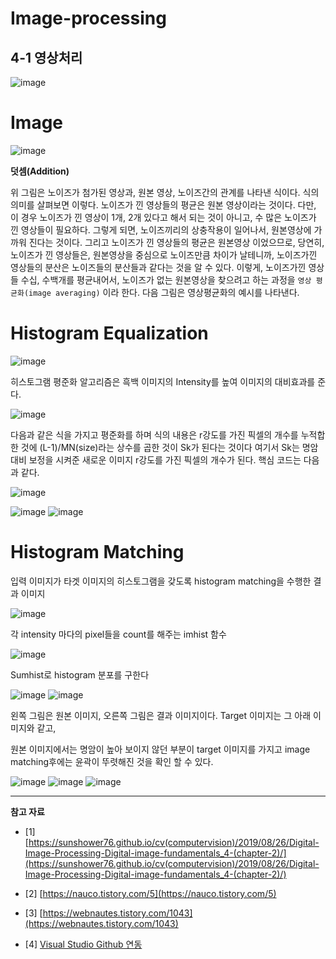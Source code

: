 # Image-processing


## 4-1 영상처리

![image](https://user-images.githubusercontent.com/46625602/84286064-2cd88000-ab79-11ea-88b0-4f1bb8bce6d0.png)

# Image 
![image](https://user-images.githubusercontent.com/46625602/84286275-70cb8500-ab79-11ea-89d1-396ea21bd4cf.png)

**덧셈(Addition)**


위 그림은 노이즈가 첨가된 영상과, 원본 영상, 노이즈간의 관계를 나타낸 식이다. 식의 의미를 살펴보면 이렇다. 노이즈가 낀 영상들의 평균은 원본 영상이라는 것이다. 다만, 이 경우 노이즈가 낀 영상이 1개, 2개 있다고 해서 되는 것이 아니고, 수 많은 노이즈가 낀 영상들이 필요하다. 그렇게 되면, 노이즈끼리의 상충작용이 일어나서, 원본영상에 가까워 진다는 것이다. 그리고 노이즈가 낀 영상들의 평균은 원본영상 이었으므로, 당연히, 노이즈가 낀 영상들은, 원본영상을 중심으로 노이즈만큼 차이가 날테니까, 노이즈가낀 영상들의 분산은 노이즈들의 분산들과 같다는 것을 알 수 있다. 이렇게, 노이즈가낀 영상들 수십, 수백개를 평균내어서, 노이즈가 없는 원본영상을 찾으려고 하는 과정을 `영상 평균화(image averaging)` 이라 한다. 다음 그림은 영상평균화의 예시를 나타낸다.

# Histogram Equalization 

![image](https://user-images.githubusercontent.com/46625602/85947045-5e2bbb00-b983-11ea-89a8-3a5a880eaafc.png)

히스토그램 평준화 알고리즘은 흑백 이미지의 Intensity를 높여 이미지의 대비효과를 준다.

![image](https://user-images.githubusercontent.com/46625602/85947056-6e439a80-b983-11ea-9e36-6bafee404838.png)

다음과 같은 식을 가지고 평준화를 하며 식의 내용은 r강도를 가진 픽셀의 개수를 누적합한 것에 (L-1)/MN(size)라는 상수를 곱한 것이 Sk가 된다는 것이다 여기서 Sk는 명암 대비 보정을 시켜준 새로운 이미지 r강도를 가진 픽셀의 개수가 된다. 핵심 코드는 다음과 같다.

![image](https://user-images.githubusercontent.com/46625602/85947066-7996c600-b983-11ea-8805-39869a11c4f7.png)


![image](https://user-images.githubusercontent.com/46625602/85947075-84515b00-b983-11ea-895d-d07ee0660f85.png)
![image](https://user-images.githubusercontent.com/46625602/85947077-85828800-b983-11ea-9d9b-61a614d9b2f5.png)


# Histogram Matching

입력 이미지가 타겟 이미지의 히스토그램을 갖도록 histogram matching을 수행한 결과 이미지

![image](https://user-images.githubusercontent.com/46625602/85947083-9206e080-b983-11ea-8bbf-7c5165f85e9c.png)

각 intensity 마다의 pixel들을 count를 해주는 imhist 함수

![image](https://user-images.githubusercontent.com/46625602/85947084-93380d80-b983-11ea-86cc-297875fb22af.png)

Sumhist로 histogram 분포를 구한다

![image](https://user-images.githubusercontent.com/46625602/85947089-a64add80-b983-11ea-95ca-09378d95516f.png)
![image](https://user-images.githubusercontent.com/46625602/85947095-b498f980-b983-11ea-9870-fa24a5f2eb50.png)


왼쪽 그림은 원본 이미지, 오른쪽 그림은 결과 이미지이다. Target 이미지는 그 아래 이미지와 같고,


원본 이미지에서는 명암이 높아 보이지 않던 부분이 target 이미지를 가지고 image matching후에는 윤곽이 뚜렷해진 것을 확인 할 수 있다.


![image](https://user-images.githubusercontent.com/46625602/85947104-c37fac00-b983-11ea-9d41-209d52d7eb65.png)
![image](https://user-images.githubusercontent.com/46625602/85947105-c5496f80-b983-11ea-86c2-e6c0fae67796.png)
![image](https://user-images.githubusercontent.com/46625602/85947106-c67a9c80-b983-11ea-8fd6-019ae0952756.png)


---

**참고 자료**


* [1] [https://sunshower76.github.io/cv(computervision)/2019/08/26/Digital-Image-Processing-Digital-image-fundamentals_4-(chapter-2)/](https://sunshower76.github.io/cv(computervision)/2019/08/26/Digital-Image-Processing-Digital-image-fundamentals_4-(chapter-2)/)

* [2] [https://nauco.tistory.com/5](https://nauco.tistory.com/5)

* [3] [https://webnautes.tistory.com/1043](https://webnautes.tistory.com/1043)

* [4] [Visual Studio Github 연동](https://www.smoh.kr/269)
